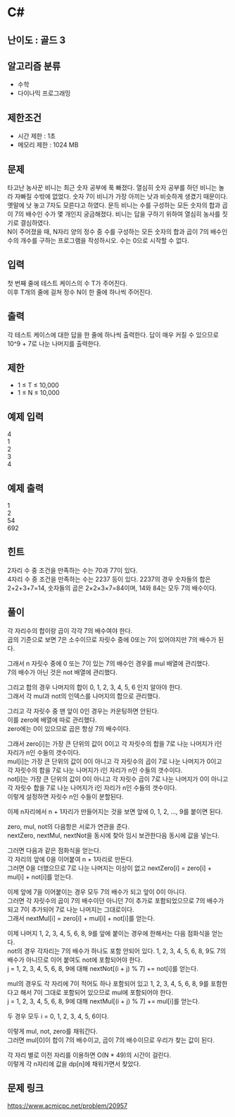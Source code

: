 # C#

## 난이도 : 골드 3

## 알고리즘 분류
  - 수학
  - 다이나믹 프로그래밍

## 제한조건
  - 시간 제한 : 1초
  - 메모리 제한 : 1024 MB

## 문제
타고난 농사꾼 비니는 최근 숫자 공부에 푹 빠졌다. 열심히 숫자 공부를 하던 비니는 놀라 자빠질 수밖에 없었다. 숫자 7이 비니가 가장 아끼는 낫과 비슷하게 생겼기 때문이다. 옛말에 낫 놓고 7자도 모른다고 하였다. 문득 비니는 수를 구성하는 모든 숫자의 합과 곱이 7의 배수인 수가 몇 개인지 궁금해졌다. 비니는 답을 구하기 위하여 열심히 농사를 짓기로 결심하였다.<br/>
N이 주어졌을 때, N자리 양의 정수 중 수를 구성하는 모든 숫자의 합과 곱이 7의 배수인 수의 개수를 구하는 프로그램을 작성하시오. 수는 0으로 시작할 수 없다.<br/>


## 입력
첫 번째 줄에 테스트 케이스의 수 T가 주어진다.<br/>
이후 T개의 줄에 걸쳐 정수 N이 한 줄에 하나씩 주어진다.<br/>


## 출력
각 테스트 케이스에 대한 답을 한 줄에 하나씩 출력한다. 답이 매우 커질 수 있으므로 10^9 + 7로 나눈 나머지를 출력한다.<br/>


## 제한
  - 1 ≤ T ≤ 10,000
  - 1 ≤ N ≤ 10,000


## 예제 입력
4<br/>
1<br/>
2<br/>
3<br/>
4<br/>


## 예제 출력
1<br/>
2<br/>
54<br/>
692<br/>


## 힌트
2자리 수 중 조건을 만족하는 수는 70과 77이 있다.<br/>
4자리 수 중 조건을 만족하는 수는 2237 등이 있다. 2237의 경우 숫자들의 합은 2+2+3+7=14, 숫자들의 곱은 2×2×3×7=84이며, 14와 84는 모두 7의 배수이다.<br/>


## 풀이
각 자리수의 합이랑 곱이 각각 7의 배수여야 한다.<br/>
곱의 기준으로 보면 7은 소수이므로 자릿수 중에 0또는 7이 있어야지만 7의 배수가 된다.<br/>


그래서 n 자릿수 중에 0 또는 7이 있는 7의 배수인 경우를 mul 배열에 관리했다.<br/>
7의 배수가 아닌 것은 not 배열에 관리했다.<br/>


그리고 합의 경우 나머지의 합이 0, 1, 2, 3, 4, 5, 6 인지 알아야 한다.<br/>
그래서 각 mul과 not의 인덱스를 나머지의 합으로 관리했다.<br/>


그리고 각 자릿수 중 맨 앞이 0인 경우는 카운팅하면 안된다.<br/>
이를 zero에 배열에 따로 관리했다.<br/>
zero에는 0이 있으므로 곱은 항상 7의 배수이다.<br/>


그래서 zero[i]는 가장 큰 단위의 값이 0이고 각 자릿수의 합을 7로 나눈 나머지가 i인 자리가 n인 수들의 갯수이다.<br/>
mul[i]는 가장 큰 단위의 값이 0이 아니고 각 자릿수의 곱이 7로 나눈 나머지가 0이고 각 자릿수의 합을 7로 나눈 나머지가 i인 자리가 n인 수들의 갯수이다.<br/>
not[i]는 가장 큰 단위의 값이 0이 아니고 각 자릿수 곱이 7로 나눈 나머지가 0이 아니고 각 자릿수 합을 7로 나눈 나머지가 i인 자리가 n인 수들의 갯수이다.<br/>
이렇게 설정하면 자릿수 n인 수들이 분할된다.<br/>


이제 n자리에서 n + 1자리가 만들어지는 것을 보면 앞에 0, 1, 2, ..., 9를 붙이면 된다.<br/>


zero, mul, not의 다음항은 서로가 연관을 준다.<br/>
nextZero, nextMul, nextNot을 동시에 찾아 임시 보관한다음 동시에 값을 넣는다.<br/>


그러면 다음과 같은 점화식을 얻는다.<br/>
각 자리의 앞에 0을 이어붙여 n + 1자리로 만든다.<br/>
그러면 0을 더했으므로 7로 나눈 나머지는 이상이 없고 nextZero[i] = zero[i] + mul[i] + not[i]를 얻는다.<br/>


이제 앞에 7을 이어붙이는 경우 모두 7의 배수가 되고 앞이 0이 아니다.<br/>
그러면 각 자릿수의 곱이 7의 배수이던 아니던 7이 추가로 포함되었으므로 7의 배수가 되고 7이 추가되어 7로 나눈 나머지는 그대로이다.<br/>
그래서 nextMul[i] = zero[i] + mul[i] + not[i]를 얻는다.<br/>


이제 나머지 1, 2, 3, 4, 5, 6, 8, 9를 앞에 붙이는 경우에 한해서는 다음 점화식을 얻는다.<br/>
not의 경우 각자리는 7의 배수가 하나도 포함 안되어 있다. 1, 2, 3, 4, 5, 6, 8, 9도 7의 배수가 아니므로 이어 붙여도 not에 포함되어야 한다.<br/>
j = 1, 2, 3, 4, 5, 6, 8, 9에 대해 nextNot[(i + j) % 7] += not[i]를 얻는다.<br/>


mul의 경우도 각 자리에 7이 적어도 하나 포함되어 있고 1, 2, 3, 4, 5, 6, 8, 9를 포함한다고 해서 7이 그대로 포함되어 있으므로 mul에 포함되어야 한다.<br/>
j = 1, 2, 3, 4, 5, 6, 8, 9에 대해 nextMul[(i + j) % 7] += mul[i]를 얻는다.<br/>


두 경우 모두 i = 0, 1, 2, 3, 4, 5, 6이다.<br/>


이렇게 mul, not, zero를 채워간다.<br/>
그러면 mul[0]이 합이 7의 배수이고, 곱이 7의 배수이므로 우리가 찾는 값이 된다.<br/>


각 자리 별로 이전 자리를 이용하면 O(N * 49)의 시간이 걸린다.<br/>
이렇게 각 n자리에 값을 dp[n]에 채워가면서 찾았다.<br/>


## 문제 링크
https://www.acmicpc.net/problem/20957